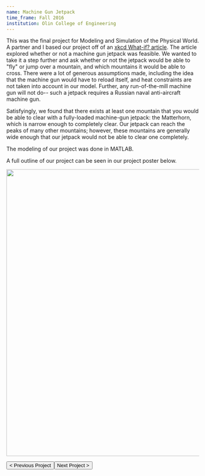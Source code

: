 ```yaml
---
name: Machine Gun Jetpack
time_frame: Fall 2016
institution: Olin College of Engineering
---
```

This was the final project for Modeling and Simulation of the Physical World. A partner and I based our project off of an <a class="normalfont" target="_blank" href="https://what-if.xkcd.com/21/">xkcd What-if? article</a>. The article explored whether or not a machine gun jetpack was feasible. We wanted to take it a step further and ask whether or not the jetpack would be able to "fly" or jump over a mountain, and which mountains it would be able to cross. There were a lot of generous assumptions made, including the idea that the machine gun would have to reload itself, and heat constraints are not taken into account in our model. Further, any run-of-the-mill machine gun will not do-- such a jetpack requires a Russian naval anti-aircraft machine gun.

Satisfyingly, we found that there exists at least one mountain that you would be able to clear with a fully-loaded machine-gun jetpack: the Matterhorn, which is narrow enough to completely clear. Our jetpack can reach the peaks of many other mountains; however, these mountains are generally wide enough that our jetpack would not be able to clear one completely.

The modeling of our project was done in MATLAB.

A full outline of our project can be seen in our project poster below.

<div class="oohbaby">
  <img class="myImages" id="myImg" width="750px" src="/imgs/modsim_poster.png">
</div>

<button class="prev" onclick="window.location.href = '/projects/8_color_sensor.html';"> < Previous Project</button><button class="next" onclick="window.location.href = '/projects/8_play_project.html';">Next Project > </button>
